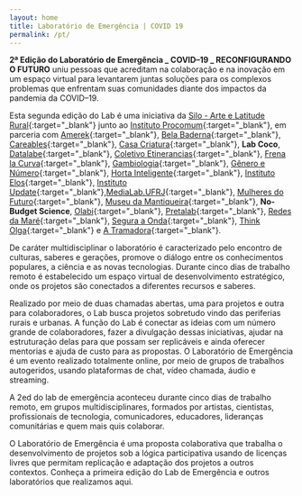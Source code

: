 ```yaml
---
layout: home
title: Laboratório de Emergência | COVID 19
permalink: /pt/
---
```


**2ª Edição do Laboratório de Emergência _ COVID–19 _ RECONFIGURANDO O FUTURO** uniu pessoas que acreditam na colaboração e na inovação em um espaço virtual para levantarem juntas soluções para os complexos problemas que enfrentam suas comunidades diante dos impactos da pandemia da COVID–19. 

Esta segunda edição do Lab é uma iniciativa da [Silo - Arte e Latitude Rural](https://silo.org.br/){:target="_blank"} junto ao [Instituto Procomum](https://www.procomum.org/){:target="_blank"}, em parceria com [Amerek](https://twitter.com/amerek_ufmg){:target="_blank"}, [Bela Baderna](http://belabaderna.com.br/){:target="_blank"}, [Careables](https://www.careables.org/){:target="_blank"}, [Casa Criatura](https://www.instagram.com/casacriatura/){:target="_blank"}, **Lab Coco**, [Datalabe](https://datalabe.org/){:target="_blank"}, [Coletivo Etinerancias](https://www.instagram.com/etinerancias){:target="_blank"}, [Frena la Curva](https://frenalacurva.net/){:target="_blank"}, [Gambiologia](http://www.gambiologia.net/blog/){:target="_blank"}, [Gênero e Número](http://www.generonumero.media/){:target="_blank"}, [Horta Inteligente](https://hortainteligente.wixsite.com/hortainteligente){:target="_blank"}, [Instituto Elos](https://institutoelos.org/){:target="_blank"}, [Instituto Update](https://www.institutoupdate.org.br/){:target="_blank"},[MediaLab.UFRJ](href="http://medialabufrj.net/"){:target="_blank"}, [Mulheres do Futuro](https://www.instagram.com/mulheresdofuturopa/){:target="_blank"}, [Museu da Mantiqueira](https://museudamantiqueira.com.br/){:target="_blank"}, **No-Budget Science**, [Olabi](https://www.olabi.org.br){:target="_blank"}, [Pretalab](https://www.pretalab.com/){:target="_blank"}, [Redes da Maré](http://www.redesdamare.org.br/){:target="_blank"}, [Segura a Onda](https://seguraaonda.com.br/){:target="_blank"}, [Think Olga](https://www.thinkolga.com/){:target="_blank"} e [A Tramadora](https://www.tramadora.net/){:target="_blank"}.

De caráter multidisciplinar o laboratório é caracterizado pelo encontro de culturas, saberes e gerações, promove o diálogo entre os conhecimentos populares, a ciência e as novas tecnologias. Durante cinco dias de trabalho remoto é estabelecido um espaço virtual de desenvolvimento estratégico, onde os projetos são conectados a diferentes recursos e saberes.
  
Realizado por meio de duas chamadas abertas, uma para projetos e outra para colaboradores, o Lab busca projetos sobretudo vindo das periferias rurais e urbanas. A função do Lab é conectar as ideias com um número grande de colaboradores, fazer a divulgação dessas iniciativas, ajudar na estruturação delas para que possam ser replicáveis e ainda oferecer mentorias e ajuda de custo para as propostas. O Laboratório de Emergência é um evento realizado totalmente online, por meio de grupos de trabalhos autogeridos, usando plataformas de chat, vídeo chamada, áudio e streaming.
  
A 2ed do lab de emergência aconteceu durante cinco dias de trabalho remoto, em grupos multidisciplinares, formados por artistas, cientistas, profissionais de tecnologia, comunicadores, educadores, lideranças comunitárias e quem mais quis colaborar.
  
O Laboratório de Emergência é uma proposta colaborativa que trabalha o desenvolvimento de projetos sob a lógica participativa usando de licenças livres que permitam replicação e adaptação dos projetos a outros contextos.
Conheça a primeira edição do Lab de Emergência e outros laboratórios que realizamos aqui.
